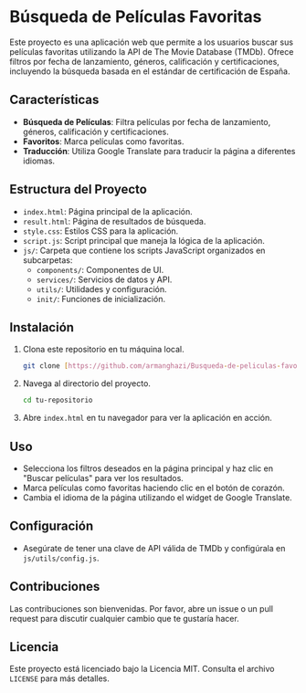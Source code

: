 # Búsqueda de Películas Favoritas

Este proyecto es una aplicación web que permite a los usuarios buscar sus películas favoritas utilizando la API de The Movie Database (TMDb). Ofrece filtros por fecha de lanzamiento, géneros, calificación y certificaciones, incluyendo la búsqueda basada en el estándar de certificación de España.

## Características

- **Búsqueda de Películas**: Filtra películas por fecha de lanzamiento, géneros, calificación y certificaciones.
- **Favoritos**: Marca películas como favoritas.
- **Traducción**: Utiliza Google Translate para traducir la página a diferentes idiomas.

## Estructura del Proyecto

- `index.html`: Página principal de la aplicación.
- `result.html`: Página de resultados de búsqueda.
- `style.css`: Estilos CSS para la aplicación.
- `script.js`: Script principal que maneja la lógica de la aplicación.
- `js/`: Carpeta que contiene los scripts JavaScript organizados en subcarpetas:
  - `components/`: Componentes de UI.
  - `services/`: Servicios de datos y API.
  - `utils/`: Utilidades y configuración.
  - `init/`: Funciones de inicialización.

## Instalación

1. Clona este repositorio en tu máquina local.
   ```bash
   git clone [https://github.com/armanghazi/Busqueda-de-peliculas-favoritas.git]
   ```
2. Navega al directorio del proyecto.
   ```bash
   cd tu-repositorio
   ```
3. Abre `index.html` en tu navegador para ver la aplicación en acción.

## Uso

- Selecciona los filtros deseados en la página principal y haz clic en "Buscar películas" para ver los resultados.
- Marca películas como favoritas haciendo clic en el botón de corazón.
- Cambia el idioma de la página utilizando el widget de Google Translate.

## Configuración

- Asegúrate de tener una clave de API válida de TMDb y configúrala en `js/utils/config.js`.

## Contribuciones

Las contribuciones son bienvenidas. Por favor, abre un issue o un pull request para discutir cualquier cambio que te gustaría hacer.

## Licencia

Este proyecto está licenciado bajo la Licencia MIT. Consulta el archivo `LICENSE` para más detalles.
